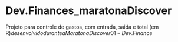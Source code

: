 # Dev.Finances_maratonaDiscover
Projeto para controle de gastos, com entrada, saida e total (em R$) desenvolvido durante a Maratona Discover 01 - Dev.Finance$
